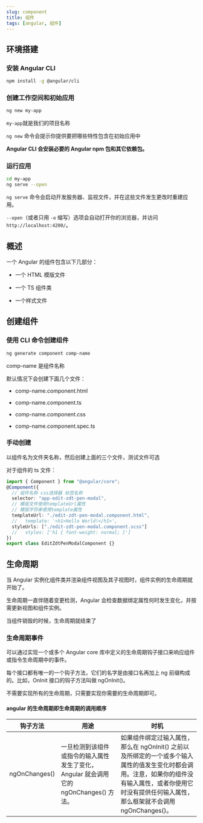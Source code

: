 ```yaml
---
slug: component
title: 组件
tags: [angular, 组件]
---
```


## 环境搭建

### 安装 Angular CLI

```bash
npm install -g @angular/cli
```

### 创建工作空间和初始应用

```bash
ng new my-app
```

`my-app`就是我们的项目名称

`ng new` 命令会提示你提供要把哪些特性包含在初始应用中

**Angular CLI 会安装必要的 Angular npm 包和其它依赖包。**

### 运行应用

```bash
cd my-app
ng serve --open
```

`ng serve` 命令会启动开发服务器、监视文件，并在这些文件发生更改时重建应用。

`--open`（或者只用 `-o` 缩写）选项会自动打开你的浏览器，并访问 `http://localhost:4200/`。

## 概述

一个 Angular 的组件包含以下几部分：

- 一个 HTML 模版文件

- 一个 TS 组件类

- 一个样式文件

## 创建组件

### 使用 CLI 命令创建组件

```bash
ng generate component comp-name
```

comp-name 是组件名称

默认情况下会创建下面几个文件：

- comp-name.component.html

- comp-name.component.ts

- comp-name.component.css

- comp-name.component.spec.ts

### 手动创建

以组件名为文件夹名称，然后创建上面的三个文件，测试文件可选

对于组件的 ts 文件：

```typescript
import { Component } from "@angular/core";
@Component({
  // 组件名称 css选择器 标签名称
  selector: "app-edit-zdt-pen-modal",
  // 模版文件使用templateUrl属性
  // 模版字符串使用template属性
  templateUrl: "./edit-zdt-pen-modal.component.html",
  //   template: '<h1>Hello World!</h1>',
  styleUrls: ["./edit-zdt-pen-modal.component.scss"]
  //   styles: ['h1 { font-weight: normal; }']
})
export class EditZdtPenModalComponent {}
```

## 生命周期

当 Angular 实例化组件类并渲染组件视图及其子视图时，组件实例的生命周期就开始了。

生命周期一直伴随着变更检测，Angular 会检查数据绑定属性何时发生变化，并按需更新视图和组件实例。

当组件销毁的时候，生命周期就结束了

### 生命周期事件

可以通过实现一个或多个 Angular core 库中定义的生命周期钩子接口来响应组件或指令生命周期中的事件。

每个接口都有唯一的一个钩子方法，它们的名字是由接口名再加上 ng 前缀构成的。比如，OnInit 接口的钩子方法叫做 ngOnInit()。

不需要实现所有的生命周期，只需要实现你需要的生命周期即可。

#### angular 的生命周期即生命周期的调用顺序

| 钩子方法      | 用途                                                                                  | 时机                                                                                                                                                                                                       |
| ------------- | ------------------------------------------------------------------------------------- | ---------------------------------------------------------------------------------------------------------------------------------------------------------------------------------------------------------- |
| ngOnChanges() | 一旦检测到该组件或指令的输入属性发生了变化，Angular 就会调用它的 ngOnChanges() 方法。 | 如果组件绑定过输入属性，那么在 ngOnInit() 之前以及所绑定的一个或多个输入属性的值发生变化时都会调用。注意，如果你的组件没有输入属性，或者你使用它时没有提供任何输入属性，那么框架就不会调用 ngOnChanges()。 |
